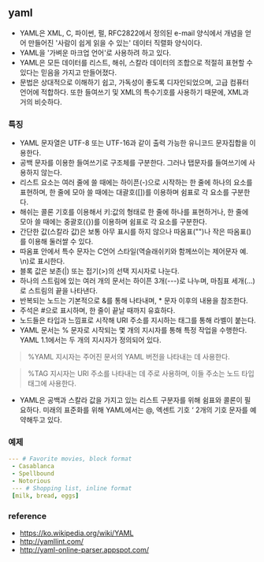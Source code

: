 ## yaml
- YAML은 XML, C, 파이썬, 펄, RFC2822에서 정의된 e-mail 양식에서 개념을 얻어 만들어진 '사람이 쉽게 읽을 수 있는' 데이터 직렬화 양식이다.
- YAML을 '가벼운 마크업 언어'로 사용하려 하고 있다.
- YAML은 모든 데이터를 리스트, 해쉬, 스칼라 데이터의 조합으로 적절히 표현할 수 있다는 믿음을 가지고 만들어졌다.
- 문법은 상대적으로 이해하기 쉽고, 가독성이 좋도록 디자인되었으며, 고급 컴퓨터 언어에 적합하다. 또한 들여쓰기 및 XML의 특수기호를 사용하기 때문에, XML과 거의 비슷하다.

### 특징
- YAML 문자열은 UTF-8 또는 UTF-16과 같이 출력 가능한 유니코드 문자집합을 이용한다.
- 공백 문자를 이용한 들여쓰기로 구조체를 구분한다. 그러나 탭문자를 들여쓰기에 사용하지 않는다.
- 리스트 요소는 여러 줄에 쓸 때에는 하이픈(-)으로 시작하는 한 줄에 하나의 요소를 표현하며, 한 줄에 모아 쓸 때에는 대괄호([])를 이용하며 쉼표로 각 요소를 구분한다.
- 해쉬는 콜론 기호를 이용해서 키:값의 형태로 한 줄에 하나를 표현하거나, 한 줄에 모아 쓸 때에는 중괄호({})를 이용하며 쉼표로 각 요소를 구분한다.
- 간단한 값(스칼라 값)은 보통 아무 표시를 하지 않으나 따옴표("")나 작은 따옴표()를 이용해 둘러쌀 수 있다.
- 따옴표 안에서 특수 문자는 C언어 스타일(역슬래쉬키와 함께쓰이는 제어문자 예. \n)로 표시한다.
- 블록 값은 보존(|) 또는 접기(>)의 선택 지시자로 나눈다.
- 하나의 스트림에 있는 여러 개의 문서는 하이픈 3개(---)로 나누며, 마침표 세개(...)로 스트림의 끝을 나타낸다.
- 반복되는 노드는 기본적으로 &를 통해 나타내며, * 문자 이후의 내용을 참조한다.
- 주석은 #으로 표시하며, 한 줄이 끝날 때까지 유효하다.
- 노드들은 타입과 느낌표로 시작해 URI 주소를 지시하는 태그를 통해 라벨이 붙는다.
- YAML 문서는 % 문자로 시작되는 몇 개의 지시자를 통해 특정 작업을 수행한다. YAML 1.1에서는 두 개의 지시자가 정의되어 있다.

> %YAML 지시자는 주어진 문서의 YAML 버전을 나타내는 데 사용한다.

> %TAG 지시자는 URI 주소를 나타내는 데 주로 사용하며, 이들 주소는 노드 타입 태그에 사용한다.

- YAML은 공백과 스칼라 값을 가지고 있는 리스트 구분자를 위해 쉼표와 콜론이 필요하다. 미래의 표준화를 위해 YAML에서는 @, 엑센트 기호 ‘ 2개의 기호 문자를 예약해두고 있다.

### 예제
```yaml
--- # Favorite movies, block format
 - Casablanca
 - Spellbound
 - Notorious
 --- # Shopping list, inline format
 [milk, bread, eggs]
```

### reference
- https://ko.wikipedia.org/wiki/YAML
- http://yamllint.com/
- http://yaml-online-parser.appspot.com/